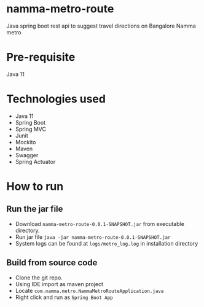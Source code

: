 # namma-metro-route

Java spring boot rest api to suggest travel directions on Bangalore Namma metro

# Pre-requisite
Java 11

# Technologies used
  - Java 11
  - Spring Boot
  - Spring MVC
  - Junit
  - Mockito
  - Maven
  - Swagger
  - Spring Actuator
  
# How to run
## Run the jar file
- Download `namma-metro-route-0.0.1-SNAPSHOT.jar` from executable directory.
- Run jar file `java -jar namma-metro-route-0.0.1-SNAPSHOT.jar`
- System logs can be found at `logs/metro_log.log` in installation directory

## Build from source code
- Clone the git repo.
- Using IDE import as maven project
- Locate `com.namma.metro.NammaMetroRouteApplication.java` 
- Right click and run as `Spring Boot App`